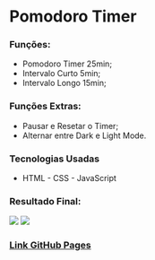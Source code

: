 <h1>Pomodoro Timer</h1>

<h3>Funções:</h3>

<ul>
    <li>Pomodoro Timer 25min;</li>
    <li>Intervalo Curto 5min;</li>
    <li>Intervalo Longo 15min;</li>
</ul>

<h3>Funções Extras:</h3>

<ul>
    <li>Pausar e Resetar o Timer;</li>
    <li>Alternar entre Dark e Light Mode.</li>
</ul>

<h3>Tecnologias Usadas</h3>

<ul>
    <li>HTML - CSS - JavaScript</li>
</ul>

<h3>Resultado Final:</h3>

<img src="https://i.imgur.com/j8H8uwr.png">
<img src="https://i.imgur.com/NxxMIHa.png">

<a href="https://lnkd.in/eWRZVk-k"><h3>Link GitHub Pages</h3></a>
